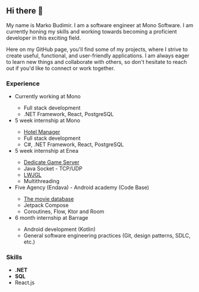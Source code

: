 ## Hi there 👋
My name is Marko Budimir. I am a software engineer at Mono Software. I am currently honing my skills and working towards becoming a proficient developer in this exciting field. 

Here on my GitHub page, you'll find some of my projects, where I strive to create useful, functional, and user-friendly applications. I am always eager to learn new things and collaborate with others, so don't hesitate to reach out if you'd like to connect or work together.

### Experience
<ul>
  <li> Currently working at Mono </li>
  <ul>
      <li>Full stack development</li>
      <li>.NET Framework, React, PostgreSQL</li>
  </ul>
  <li> 5 week internship at Mono </li>
  <ul>
      <li><a href="https://github.com/marko-budimir/HotelManager">Hotel Manager</a></li>
      <li>Full stack development</li>
      <li>C#, .NET Framework, React, PostgreSQL</li>
  </ul>
  <li> 5 week internship at Enea </li>
  <ul>
    <li><a href="https://github.com/marko-budimir/DedicateGameServer">Dedicate Game Server</a></li>
    <li>Java Socket - TCP/UDP</li>
    <li><a href="https://www.lwjgl.org/">LWJGL</a></li>
    <li>Multithreading</li>
  </ul>
  <li> Five Agency (Endava) - Android academy (Code Base)</li>
  <ul>
      <li><a href="https://github.com/marko-budimir/android-vjestina-tmdb">The movie database</a></li>
      <li>Jetpack Compose</li>
      <li>Coroutines, Flow, Ktor and Room</li>
  </ul>
  <li> 6 month internship at Barrage </li>
  <ul>
      <li>Android development (Kotlin)</li>
      <li>General software engineering practices (Git, design patterns, SDLC, etc.)</li>
  </ul>
</ul>

### Skills
- <b>.NET</b>
- <b>SQL</b>
- React.js
